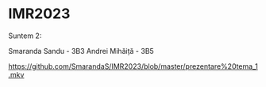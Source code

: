 # IMR2023

Suntem 2:

Smaranda Sandu - 3B3 Andrei Mihăiță - 3B5


https://github.com/SmarandaS/IMR2023/blob/master/prezentare%20tema_1.mkv
